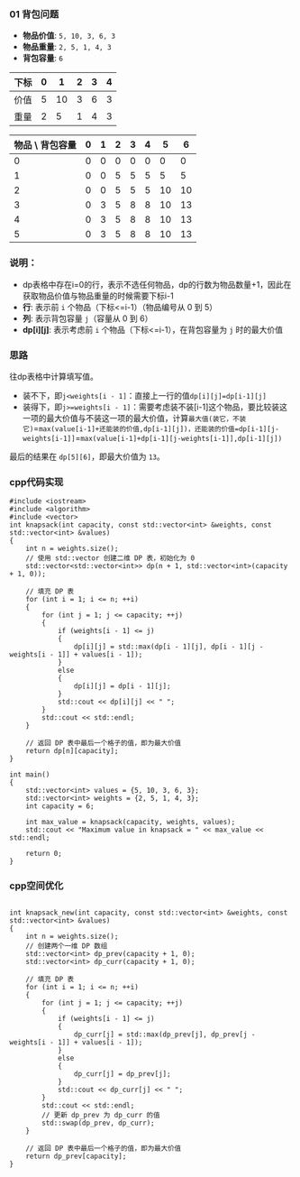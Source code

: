 ### 01 背包问题

- **物品价值**: `5, 10, 3, 6, 3`
- **物品重量**: `2, 5, 1, 4, 3`
- **背包容量**: `6`

|下标 |	0 | 	1| 	2 |	3 | 	4  
|-------|---|---|---|---|---|
|价值 | 5| 10| 3| 6 |	3|
|重量 |  2|5| 1|	4|	3|

| 物品 \ 背包容量 | 0 | 1 | 2 | 3 | 4 | 5 | 6 |
|-----------------|---|---|---|---|---|---|---|
|0	| 0 | 0 |	0|	0|	0|	0|	0
|1	| 0 |0|	5|	5|	5|	5|	5
|2	| 0 |0|	5|	5|	5|	10|	10
|3	| 0 |3|	5|	8|	8|	10|13
|4	| 0 |3|	5|	8|	8|	10|	13
|5	| 0 |3|	5|	8|	8|	10|	13
### 说明：
- dp表格中存在i=0的行，表示不选任何物品，dp的行数为物品数量+1，因此在获取物品价值与物品重量的时候需要下标i-1
- **行**: 表示前 `i` 个物品（下标<=i-1）（物品编号从 0 到 5）
- **列**: 表示背包容量 `j`（容量从 0 到 6）
- **dp[i][j]**: 表示考虑前 `i` 个物品（下标<=i-1），在背包容量为 `j` 时的最大价值
### 思路
往dp表格中计算填写值。
* 装不下，即`j<weights[i - 1]`：直接上一行的值`dp[i][j]=dp[i-1][j]`
* 装得下，即`j>=weights[i - 1]`：需要考虑装不装[i-1]这个物品，要比较装这一项的最大价值与不装这一项的最大价值，计算`最大值(装它，不装它)`=`max(value[i-1]+还能装的价值,dp[i-1][j])，还能装的价值=dp[i-1][j-weights[i-1]]`=`max(value[i-1]+dp[i-1][j-weights[i-1]],dp[i-1][j])`


最后的结果在 `dp[5][6]`，即最大价值为 `13`。

### cpp代码实现
```
#include <iostream>
#include <algorithm>
#include <vector>
int knapsack(int capacity, const std::vector<int> &weights, const std::vector<int> &values)
{
    int n = weights.size();
    // 使用 std::vector 创建二维 DP 表，初始化为 0
    std::vector<std::vector<int>> dp(n + 1, std::vector<int>(capacity + 1, 0));

    // 填充 DP 表
    for (int i = 1; i <= n; ++i)
    {
        for (int j = 1; j <= capacity; ++j)
        {
            if (weights[i - 1] <= j)
            {
                dp[i][j] = std::max(dp[i - 1][j], dp[i - 1][j - weights[i - 1]] + values[i - 1]);
            }
            else
            {
                dp[i][j] = dp[i - 1][j];
            }
            std::cout << dp[i][j] << " ";
        }
        std::cout << std::endl;
    }

    // 返回 DP 表中最后一个格子的值，即为最大价值
    return dp[n][capacity];
}

int main()
{
    std::vector<int> values = {5, 10, 3, 6, 3};
    std::vector<int> weights = {2, 5, 1, 4, 3};
    int capacity = 6;

    int max_value = knapsack(capacity, weights, values);
    std::cout << "Maximum value in knapsack = " << max_value << std::endl;

    return 0;
}
```
### cpp空间优化
```

int knapsack_new(int capacity, const std::vector<int> &weights, const std::vector<int> &values)
{
    int n = weights.size();
    // 创建两个一维 DP 数组
    std::vector<int> dp_prev(capacity + 1, 0);
    std::vector<int> dp_curr(capacity + 1, 0);

    // 填充 DP 表
    for (int i = 1; i <= n; ++i)
    {
        for (int j = 1; j <= capacity; ++j)
        {
            if (weights[i - 1] <= j)
            {
                dp_curr[j] = std::max(dp_prev[j], dp_prev[j - weights[i - 1]] + values[i - 1]);
            }
            else
            {
                dp_curr[j] = dp_prev[j];
            }
            std::cout << dp_curr[j] << " ";
        }
        std::cout << std::endl;
        // 更新 dp_prev 为 dp_curr 的值
        std::swap(dp_prev, dp_curr);
    }

    // 返回 DP 表中最后一个格子的值，即为最大价值
    return dp_prev[capacity];
}
```